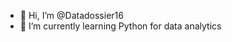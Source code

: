 - 👋 Hi, I’m @Datadossier16
- 🌱 I’m currently learning Python for data analytics
<!---
Datadossier16/Datadossier16 is a ✨ special ✨ repository because its `README.md` (this file) appears on your GitHub profile.
You can click the Preview link to take a look at your changes.
--->
